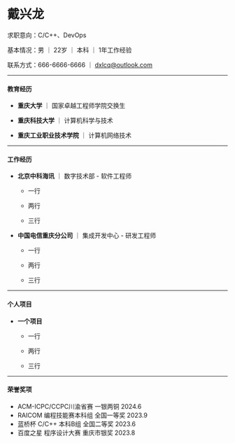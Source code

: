 # 戴兴龙

求职意向：C/C++、DevOps

基本情况：男 ｜ 22岁 ｜ 本科 ｜ 1年工作经验

联系方式：666-6666-6666 ｜ dxlcq@outlook.com


---

#### 教育经历

* **重庆大学** ｜ 国家卓越工程师学院交换生

* **重庆科技大学** ｜ 计算机科学与技术

* **重庆工业职业技术学院** ｜ 计算机网络技术


---

#### 工作经历

* **北京中科海讯** ｜ 数字技术部 - 软件工程师

    * 一行

    * 两行

    * 三行

* **中国电信重庆分公司** ｜ 集成开发中心 - 研发工程师

    * 一行

    * 两行

    * 三行

---

#### 个人项目

* **一个项目**

    * 一行

    * 两行

    * 三行


---

#### 荣誉奖项

* ACM-ICPC/CCPC川渝省赛	一银两铜 2024.6
* RAICOM 编程技能赛本科组	全国一等奖 2023.9
* 蓝桥杯 C/C++ 本科B组	全国二等奖 2023.6
* 百度之星 程序设计大赛	重庆市银奖 2023.8
